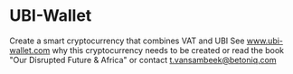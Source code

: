 # UBI-Wallet
Create a smart cryptocurrency that combines VAT and UBI
See www.ubi-wallet.com why this cryptocurrency needs to be created or
read the book "Our Disrupted Future & Africa" or
contact t.vansambeek@betoniq.com
